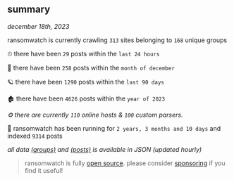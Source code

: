 
## summary
_december 18th, 2023_

ransomwatch is currently crawling `313` sites belonging to `168` unique groups

⏲ there have been `29` posts within the `last 24 hours`

🦈 there have been `258` posts within the `month of december`

🪐 there have been `1290` posts within the `last 90 days`

🏚 there have been `4626` posts within the `year of 2023`

_⚙️ there are currently `110` online hosts & `100` custom parsers._

🦕 ransomwatch has been running for `2 years, 3 months and 10 days` and indexed `9314` posts

_all data  [(groups)](http://ransomwhat.telemetry.ltd/groups) and [(posts)](http://ransomwhat.telemetry.ltd/posts) is available in JSON (updated hourly)_

> ransomwatch is fully [open source](https://github.com/joshhighet/ransomwatch#ransomwatch--). please consider [sponsoring](https://github.com/sponsors/joshhighet) if you find it useful!
